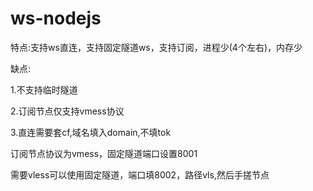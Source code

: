 # ws-nodejs

特点:支持ws直连，支持固定隧道ws，支持订阅，进程少(4个左右)，内存少

缺点:

1.不支持临时隧道

2.订阅节点仅支持vmess协议

3.直连需要套cf,域名填入domain,不填tok

订阅节点协议为vmess，固定隧道端口设置8001

需要vless可以使用固定隧道，端口填8002，路径vls,然后手搓节点
